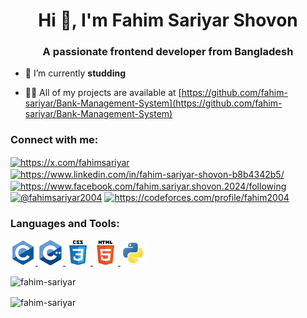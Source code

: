 <h1 align="center">Hi 👋, I'm Fahim Sariyar Shovon</h1>
<h3 align="center">A passionate frontend developer from Bangladesh</h3>

- 🔭 I’m currently **studding**

- 👨‍💻 All of my projects are available at [https://github.com/fahim-sariyar/Bank-Management-System](https://github.com/fahim-sariyar/Bank-Management-System)

<h3 align="left">Connect with me:</h3>
<p align="left">
<a href="https://twitter.com/https://x.com/fahimsariyar" target="blank"><img align="center" src="https://raw.githubusercontent.com/rahuldkjain/github-profile-readme-generator/master/src/images/icons/Social/twitter.svg" alt="https://x.com/fahimsariyar" height="30" width="40" /></a>
<a href="https://linkedin.com/in/https://www.linkedin.com/in/fahim-sariyar-shovon-b8b4342b5/" target="blank"><img align="center" src="https://raw.githubusercontent.com/rahuldkjain/github-profile-readme-generator/master/src/images/icons/Social/linked-in-alt.svg" alt="https://www.linkedin.com/in/fahim-sariyar-shovon-b8b4342b5/" height="30" width="40" /></a>
<a href="https://fb.com/https://www.facebook.com/fahim.sariyar.shovon.2024/following" target="blank"><img align="center" src="https://raw.githubusercontent.com/rahuldkjain/github-profile-readme-generator/master/src/images/icons/Social/facebook.svg" alt="https://www.facebook.com/fahim.sariyar.shovon.2024/following" height="30" width="40" /></a>
<a href="https://www.hackerrank.com/@fahimsariyar2004" target="blank"><img align="center" src="https://raw.githubusercontent.com/rahuldkjain/github-profile-readme-generator/master/src/images/icons/Social/hackerrank.svg" alt="@fahimsariyar2004" height="30" width="40" /></a>
<a href="https://codeforces.com/profile/https://codeforces.com/profile/fahim2004" target="blank"><img align="center" src="https://raw.githubusercontent.com/rahuldkjain/github-profile-readme-generator/master/src/images/icons/Social/codeforces.svg" alt="https://codeforces.com/profile/fahim2004" height="30" width="40" /></a>
</p>

<h3 align="left">Languages and Tools:</h3>
<p align="left"> <a href="https://www.cprogramming.com/" target="_blank" rel="noreferrer"> <img src="https://raw.githubusercontent.com/devicons/devicon/master/icons/c/c-original.svg" alt="c" width="40" height="40"/> </a> <a href="https://www.w3schools.com/cpp/" target="_blank" rel="noreferrer"> <img src="https://raw.githubusercontent.com/devicons/devicon/master/icons/cplusplus/cplusplus-original.svg" alt="cplusplus" width="40" height="40"/> </a> <a href="https://www.w3schools.com/css/" target="_blank" rel="noreferrer"> <img src="https://raw.githubusercontent.com/devicons/devicon/master/icons/css3/css3-original-wordmark.svg" alt="css3" width="40" height="40"/> </a> <a href="https://www.w3.org/html/" target="_blank" rel="noreferrer"> <img src="https://raw.githubusercontent.com/devicons/devicon/master/icons/html5/html5-original-wordmark.svg" alt="html5" width="40" height="40"/> </a> <a href="https://www.python.org" target="_blank" rel="noreferrer"> <img src="https://raw.githubusercontent.com/devicons/devicon/master/icons/python/python-original.svg" alt="python" width="40" height="40"/> </a> </p>

<p><img align="center" src="https://github-readme-stats.vercel.app/api/top-langs?username=fahim-sariyar&show_icons=true&locale=en&layout=compact" alt="fahim-sariyar" /></p>

<p><img align="center" src="https://github-readme-streak-stats.herokuapp.com/?user=fahim-sariyar&" alt="fahim-sariyar" /></p>

